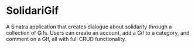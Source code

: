 # SolidariGif
A Sinatra application that creates dialogue about solidarity through a collection of Gifs. Users can create an account, add a Gif to a category, and comment on a GIf, all with full CRUD functionality.
